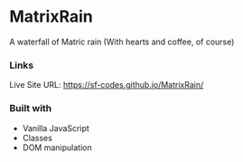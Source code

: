 # MatrixRain

A waterfall of Matric rain (With hearts and coffee, of course)

### Links
Live Site URL: https://sf-codes.github.io/MatrixRain/

### Built with

- Vanilla JavaScript
- Classes
- DOM manipulation 
